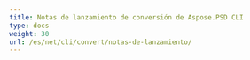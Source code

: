 ```yaml
---
title: Notas de lanzamiento de conversión de Aspose.PSD CLI
type: docs
weight: 30
url: /es/net/cli/convert/notas-de-lanzamiento/
---
```

